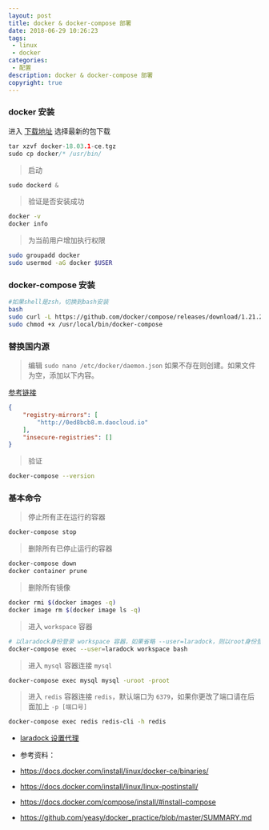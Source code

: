 ```yaml
---
layout: post
title: docker & docker-compose 部署
date: 2018-06-29 10:26:23
tags:
 - linux
 - docker
categories:
 - 配置
description: docker & docker-compose 部署
copyright: true
---
```


### docker 安装

进入 [下载地址](https://download.docker.com/linux/static/stable/x86_64/) 选择最新的包下载

```c
tar xzvf docker-18.03.1-ce.tgz
sudo cp docker/* /usr/bin/
```

> 启动

```c
sudo dockerd &
```

> 验证是否安装成功

```sh
docker -v
docker info
```
> 为当前用户增加执行权限

```sh
sudo groupadd docker
sudo usermod -aG docker $USER
```

### docker-compose 安装


```bash
#如果shell是zsh，切换到bash安装
bash
sudo curl -L https://github.com/docker/compose/releases/download/1.21.2/docker-compose-$(uname -s)-$(uname -m) -o /usr/local/bin/docker-compose
sudo chmod +x /usr/local/bin/docker-compose
```

### 替换国内源

> 编辑 `sudo nano /etc/docker/daemon.json` 如果不存在则创建。如果文件为空，添加以下内容。

[参考链接](http://guide.daocloud.io/dcs/daocloud-9153151.html)

```json
{
    "registry-mirrors": [
        "http://0ed8bcb8.m.daocloud.io"
    ],
    "insecure-registries": []
}
```


> 验证

```bash
docker-compose --version
```

### 基本命令

> 停止所有正在运行的容器

```bash
docker-compose stop
```

> 删除所有已停止运行的容器

```bash
docker-compose down
docker container prune
```

> 删除所有镜像

```bash
docker rmi $(docker images -q)
docker image rm $(docker image ls -q)
```

> 进入 `workspace` 容器

```bash
# 以laradock身份登录 workspace 容器，如果省略 --user=laradock，则以root身份登录
docker-compose exec --user=laradock workspace bash
```

> 进入 `mysql` 容器连接 `mysql`

```bash
docker-compose exec mysql mysql -uroot -proot
```

> 进入 `redis` 容器连接 `redis`，默认端口为 `6379`，如果你更改了端口请在后面加上 `-p [端口号]`

```bash
docker-compose exec redis redis-cli -h redis
```

+ [laradock 设置代理](https://github.com/laradock/laradock/issues/1315#issuecomment-380492758)

+ 参考资料：
+ https://docs.docker.com/install/linux/docker-ce/binaries/
+ https://docs.docker.com/install/linux/linux-postinstall/
+ https://docs.docker.com/compose/install/#install-compose
+ https://github.com/yeasy/docker_practice/blob/master/SUMMARY.md